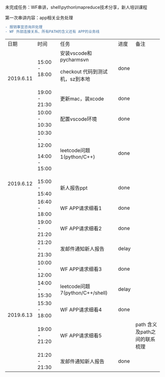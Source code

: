未完成任务：WF串讲，shell\python\mapreduce技术分享，新人培训课程<p>
第一次串讲内容：app相关业务处理<p>
```diff
- 报销事宜咨询并处理
- WF 外部连接关系、所有PATH的含义还有 APP的业务线
```
<table>
  <tr>
    <td>日期</td>
    <td>时间</td>
    <td>任务</td>
    <td>进度</td>
    <td>备注</td>
  </tr>
  <tr>
    <td  rowspan="2">2019.6.11</td>
    <td>15:00 - 18:00</td>
    <td>安装vscode和pycharmsvn<p>checkout 代码到测试机，sz到本地</td>
    <td>done</td>
  </tr>
  <tr>
    <td>19:00 - 21:30</td>
    <td>更新mac，装xcode</td>
    <td>done</td>
  </tr>
  <tr>
    <td  rowspan="6">2019.6.12</td>
    <td>10:00 - 10:30</td>
    <td>配置vscode环境</td>
    <td>done</td>
  </tr>
  <tr>
    <td>10:30 - 12:00<p>14:00 - 15:00</td>
    <td>leetcode问题1(python/C++)</td>
    <td>done</td>
  </tr>
  <tr>
    <td>15:00 - 15:40</td>
    <td>新人报告ppt</td>
    <td>done</td>
  </tr>
  <tr>
    <td>16:40 - 18:00</td>
    <td>WF APP请求细看1</td>
    <td>done</td>
  </tr>
  <tr>
    <td>19:00 - 21:20</td>
    <td>WF APP请求细看2</td>
    <td>done</td>
  </tr>
  <tr>
    <td>21:20 - 21:30</td>
    <td>发邮件通知新人报告</td>
    <td>delay</td>
  </tr>
  <tr>
    <td  rowspan="5">2019.6.13</td>
    <td>10:00 - 12:00</td>
    <td>WF APP请求细看3</td>
    <td>done</td>
  </tr>
  <tr>
    <td>14:00 - 15:30</td>
    <td>leetcode问题7(python/C++/shell)</td>
    <td>delay</td>
  </tr>
  <tr>
    <td>15:30 - 18:00</td>
    <td>WF APP请求细看4</td>
    <td>done</td>
  </tr>
  <tr>
    <td>19:00 - 21:20</td>
    <td>WF APP请求细看5</td>
    <td></td>
    <td>path 含义及path之间的联系梳理</td>
  </tr>
  <tr>
    <td>21:20 - 21:30</td>
    <td>发邮件通知新人报告</td>
    <td>done</td>
  </tr>
</table>
